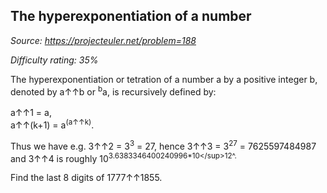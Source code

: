 The hyperexponentiation of a number
-----------------------------------

*Source: https://projecteuler.net/problem=188*


*Difficulty rating: 35%*

The hyperexponentiation or tetration of a number a by a positive integer
b, denoted by a↑↑b or <sup>b</sup>a, is recursively defined by:\
\
 a↑↑1 = a,\
 a↑↑(k+1) = a<sup>(a↑↑k)</sup>.

Thus we have e.g. 3↑↑2 = 3<sup>3</sup> = 27, hence 3↑↑3 = 3<sup>27</sup> = 7625597484987
and 3↑↑4 is roughly 10<sup>3.6383346400240996\*10\</sup>12^.

Find the last 8 digits of 1777↑↑1855.
